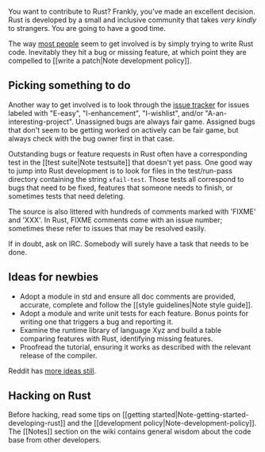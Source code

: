 You want to contribute to Rust? Frankly, you've made an excellent decision. Rust is developed by a small and inclusive community that takes *very kindly* to strangers. You are going to have a good time.

The way [most people][cmr] seem to get involved is by simply trying to write Rust code. Inevitably they hit a bug or missing feature, at which point they are compelled to [[write a patch|Note development policy]].

## Picking something to do

Another way to get involved is to look through the [issue tracker] for issues labeled with "E-easy", "I-enhancement", "I-wishlist", and/or "A-an-interesting-project". Unassigned bugs are always fair game. Assigned bugs that don't seem to be getting worked on actively can be fair game, but always check with the bug owner first in that case.

Outstanding bugs or feature requests in Rust often have a corresponding test in the [[test suite|Note testsuite]] that doesn't yet pass. One good way to jump into Rust development is to look for files in the test/run-pass directory containing the string `xfail-test`. Those tests all correspond to bugs that need to be fixed, features that someone needs to finish, or sometimes tests that need deleting.

The source is also littered with hundreds of comments marked with 'FIXME' and 'XXX'. In Rust, FIXME comments come with an issue number; sometimes these refer to issues that may be resolved easily.

If in doubt, ask on IRC. Somebody will surely have a task that needs to be done.

## Ideas for newbies

* Adopt a module in std and ensure all doc comments are provided, accurate, complete and follow the [[style guidelines|Note style guide]].
* Adopt a module and write unit tests for each feature. Bonus points for writing one that triggers a bug and reporting it.
* Examine the runtime library of language Xyz and build a table comparing features with Rust, identifying missing features.
* Proofread the tutorial, ensuring it works as described with the relevant release of the compiler.

Reddit has [more ideas still](http://www.reddit.com/r/rust/comments/1grj61/feed_us_some_low_hanging_fruit/).

## Hacking on Rust

Before hacking, read some tips on [[getting started|Note-getting-started-developing-rust]] and the [[development policy|Note-development-policy]]. The [[Notes]] section on the wiki contains general wisdom about the code base from other developers.

[issue tracker]: http://github.com/mozilla/rust/issues
[contributing]: https://github.com/mozilla/rust/blob/master/CONTRIBUTING.md
[cmr]: http://cmr.github.io/blog/2013/06/23/how-i-got-started-with-rust/

